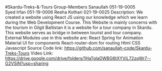 #Skardu-Treks-&-Tours
Group-Members
Sanaullah 051-19-0005	
Syed Irfan 051-19-0006
Reeha Kothari 021-19-0025
Description:
We created a website using React JS using our knowledge which we learn during the Web Development Course.
This Website is mainly concerns with the tourism in Gilgit Baltistan it is a website for a tour company in 
Skardu. This website serves as bridge in between tourist and tour company.
External Modules use in this website are:
React Spring for Animation
Material UI for components 
React-router-dom for routing
Html
CSS
Javascript
Source Code link:
https://github.com/sanaullah-code/Skardu-Treks-Tours
Video Link:
https://drive.google.com/drive/folders/1HaTglaDWBG6tXYViL72zqWr7--G2VSiN?usp=sharing